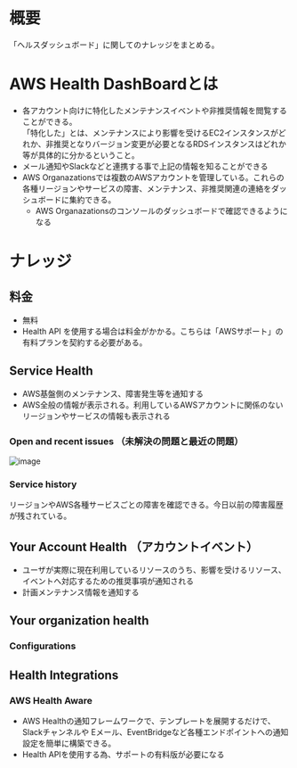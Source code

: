 # 概要
「ヘルスダッシュボード」に関してのナレッジをまとめる。

# AWS Health DashBoardとは
- 各アカウント向けに特化したメンテナンスイベントや非推奨情報を閲覧することができる。  
「特化した」とは、メンテナンスにより影響を受けるEC2インスタンスがどれか、非推奨となりバージョン変更が必要となるRDSインスタンスはどれか等が具体的に分かるということ。
- メール通知やSlackなどと連携する事で上記の情報を知ることができる
- AWS Organazationsでは複数のAWSアカウントを管理している。これらの各種リージョンやサービスの障害、メンテナンス、非推奨関連の連絡をダッシュボードに集約できる。
  - AWS Organazationsのコンソールのダッシュボードで確認できるようになる

# ナレッジ
## 料金
- 無料
- Health API を使用する場合は料金がかかる。こちらは「AWSサポート」の有料プランを契約する必要がある。

## Service Health 
- AWS基盤側のメンテナンス、障害発生等を通知する
- AWS全般の情報が表示される。利用しているAWSアカウントに関係のないリージョンやサービスの情報も表示される

### Open and recent issues （未解決の問題と最近の問題）

![image](https://github.com/adgjmptwgw/aws-practice/assets/66456130/e16398a7-35b3-4976-8e7b-08573ef025cc)

### Service history
リージョンやAWS各種サービスごとの障害を確認できる。今日以前の障害履歴が残されている。

## Your Account Health （アカウントイベント）
- ユーザが実際に現在利用しているリソースのうち、影響を受けるリソース、イベントへ対応するための推奨事項が通知される
- 計画メンテナンス情報を通知する

## Your organization health
### Configurations

## Health Integrations
### AWS Health Aware
- AWS Healthの通知フレームワークで、テンプレートを展開するだけで、Slackチャンネルや Eメール、EventBridgeなど各種エンドポイントへの通知設定を簡単に構築できる。
- Health APIを使用する為、サポートの有料版が必要になる

